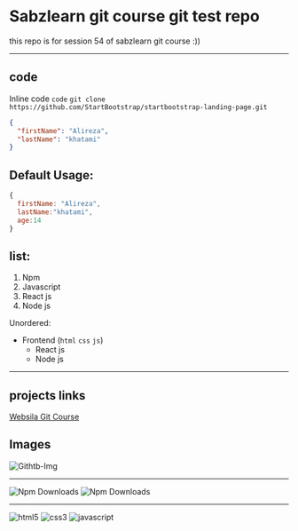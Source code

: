 # Sabzlearn git course git test repo

 <p> this repo is for session 54 of sabzlearn git course :))<p>

---

## code

Inline code `code`
`git clone https://github.com/StartBootstrap/startbootstrap-landing-page.git`

```json
{
  "firstName": "Alireza",
  "lastName": "khatami"
}
```

## Default Usage:

```javascript
{
  firstName: "Alireza",
  lastName:"khatami",
  age:14
}
```

## list:

1. Npm
2. Javascript
3. React js
4. Node js

Unordered:

- Frontend (`html` `css` `js`)
  - React js
  - Node js

---

## projects links

[Websila Git Course](https://github.com/khatami96/git-test)

## Images

![Githtb-Img](https://octodex.github.com/images/dojocat.jpg)

---

![Npm Downloads](https://shields.io/npm/dw/express)
![Npm Downloads](https://shields.io/npm/dw/cors)

---

![html5](https://img.shields.io/badge/HTML5-E34F26?style=for-the-badge&logo=html5&logoColor=white)
![css3](https://img.shields.io/badge/CSS3-1572B6?style=for-the-badge&logo=css3&logoColor=white)
![javascript](https://img.shields.io/badge/JavaScript-323330?style=for-the-badge&logo=javascript&logoColor=F7DF1E)
